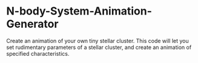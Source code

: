 # N-body-System-Animation-Generator
Create an animation of your own tiny stellar cluster.
This code will let you set rudimentary parameters of a stellar cluster, and create an animation of specified characteristics.
